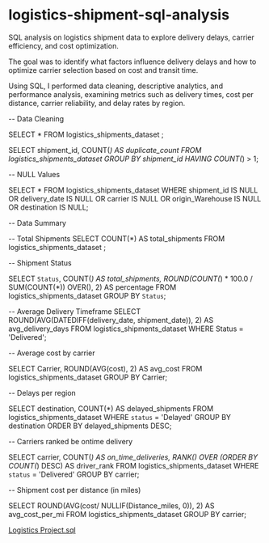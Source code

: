 # logistics-shipment-sql-analysis
SQL analysis on logistics shipment data to explore delivery delays, carrier efficiency, and cost optimization.

The goal was to identify what factors influence delivery delays and how to optimize carrier selection based on cost and transit time.

Using SQL, I performed data cleaning, descriptive analytics, and performance analysis, examining metrics such as delivery times, cost per distance, carrier reliability, and delay rates by region.



-- Data Cleaning

SELECT *
FROM logistics_shipments_dataset
;


SELECT 
shipment_id,
COUNT(*) AS duplicate_count
FROM logistics_shipments_dataset
GROUP BY shipment_id
HAVING COUNT(*) > 1;



-- NULL Values

SELECT *
FROM logistics_shipments_dataset
WHERE shipment_id IS NULL
OR delivery_date IS NULL
OR carrier IS NULL
OR origin_Warehouse IS NULL
OR destination IS NULL;
   
   
-- Data Summary


-- Total Shipments
SELECT COUNT(*) AS total_shipments
FROM logistics_shipments_dataset
;

--  Shipment Status

SELECT 
`Status`,
COUNT(*) AS total_shipments,
ROUND(COUNT(*) * 100.0 / SUM(COUNT(*)) OVER(), 2) AS percentage
FROM logistics_shipments_dataset
GROUP BY `Status`;

-- Average Delivery Timeframe
SELECT 
ROUND(AVG(DATEDIFF(delivery_date, shipment_date)), 2) AS avg_delivery_days
FROM logistics_shipments_dataset
WHERE Status = 'Delivered';


-- Average cost by carrier

SELECT 
Carrier,
ROUND(AVG(cost), 2) AS avg_cost
FROM logistics_shipments_dataset
GROUP BY Carrier;

-- Delays per region

SELECT 
destination,
COUNT(*) AS delayed_shipments
FROM logistics_shipments_dataset
WHERE `status` = 'Delayed'
GROUP BY destination
ORDER BY delayed_shipments DESC;

-- Carriers ranked be ontime delivery

SELECT 
carrier,
COUNT(*) AS on_time_deliveries,
RANK() OVER (ORDER BY COUNT(*) DESC) AS driver_rank
FROM logistics_shipments_dataset
WHERE `status` = 'Delivered'
GROUP BY carrier;

-- Shipment cost per distance (in miles)

SELECT 
ROUND(AVG(cost/ NULLIF(Distance_miles, 0)), 2) AS avg_cost_per_mi
FROM logistics_shipments_dataset
GROUP BY carrier;




[Logistics Project.sql](https://github.com/user-attachments/files/23007745/Logistics.Project.sql)
